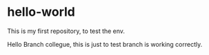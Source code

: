 # hello-world
This is my first repository, to test the env.

Hello Branch collegue,
this is just to test branch is working correctly.
